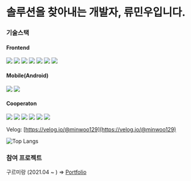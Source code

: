 # 솔루션을 찾아내는 개발자, 류민우입니다.

<!--  
이미지 url 형식(예시): https://img.shields.io/badge/Instagram-hexcode색상?style=plastic&logo=로고이름&logoColor=로고색상
이미지 링크: https://simpleicons.org/

<a href="#" target="_blank"></a>
-->

### 기술스택
#### Frontend
<a href="#" target="_blank"><img src="https://img.shields.io/badge/TypeScript-3178C6?style=flat&logo=typescript&logoColor=fff&labelColor=3178C6" /></a> 
<a href="#" target="_blank"><img src="https://img.shields.io/badge/JavaScript-F7DF1E?style=flat&logo=javascript&logoColor=fff&labelColor=F7DF1E"/></a> 
<a href="#" target="_blank"><img src="https://img.shields.io/badge/React-61DAFB?style=flat&logo=React&logoColor=fff"/></a>
<a href="#" target="_blank"><img src="https://img.shields.io/badge/Redux-764ABC?style=flat&logo=Redux&logoColor=fff"/></a>
<a href="#" target="_blank"><img src="https://img.shields.io/badge/Next.js-000000?style=flat&logo=nextdotjs&logoColor=fff"></a>
<a href="#" target="_blank"><img src="https://img.shields.io/badge/firebase-DD2C00?style=flat&logo=firebase&logoColor=fff&labelColor=FF9100" /></a>
<a href="#" target="_blank"><img src="https://img.shields.io/badge/React Native-61DAFB?style=flat&logo=React&logoColor=fff"/></a>

#### Mobile(Android)
<a href="#" target="_blank"><img src="https://img.shields.io/badge/kotlin-7F52FF?style=flat&logo=kotlin&logoColor=fff"></a>
<a href="#" target="_blank"><img src="https://img.shields.io/badge/Jetpack%20Compose-4285F4?style=flat&logo=jetpackcompose&logoColor=fff"></a>

#### Cooperaton
<a href="#" target="_blank"><img src="https://img.shields.io/badge/GitHub-181717?style=flat&logo=github&logoColor=fff"></a>
<a href="#" target="_blank"><img src="https://img.shields.io/badge/gitlab-FC6D26?style=flat&logo=gitlab&logoColor=fff"></a>
<a href="#" target="_blank"><img src="https://img.shields.io/badge/jira-0052CC?style=flat&logo=jira&logoColor=fff"></a>
<a href="#" target="_blank"><img src="https://img.shields.io/badge/slack-4A154B?style=flat&logo=slack&logoColor=fff"></a>
<a href="#" target="_blank"><img src="https://img.shields.io/badge/notion-f8f8f8?style=flat&logo=notion&logoColor=000000"></a>
<a href="#" target="_blank"><img src="https://img.shields.io/badge/figma-F24E1E?style=flat&logo=figma&logoColor=fff"></a>



Velog: [https://velog.io/@minwoo129](https://velog.io/@minwoo129)

![Top Langs](https://github-readme-stats.vercel.app/api/top-langs/?username=minwoo129&layout=compact&theme=gruvbox)

### 참여 프로젝트

구르미랑 (2021.04 ~ ) ⇒ [Portfolio](https://www.notion.so/12ba124f5be747b08f966f48dad802eb)
